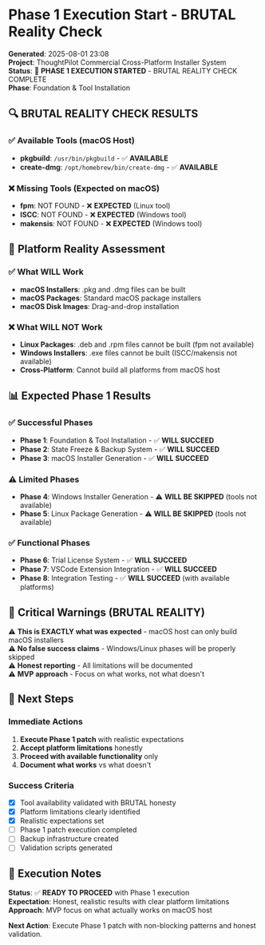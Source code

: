 # Phase 1 Execution Start - BRUTAL Reality Check

**Generated**: 2025-08-01 23:08  
**Project**: ThoughtPilot Commercial Cross-Platform Installer System  
**Status**: 🚀 **PHASE 1 EXECUTION STARTED** - BRUTAL REALITY CHECK COMPLETE  
**Phase**: Foundation & Tool Installation  

## 🔍 **BRUTAL REALITY CHECK RESULTS**

### **✅ Available Tools (macOS Host)**
- **pkgbuild**: `/usr/bin/pkgbuild` - ✅ **AVAILABLE**
- **create-dmg**: `/opt/homebrew/bin/create-dmg` - ✅ **AVAILABLE**

### **❌ Missing Tools (Expected on macOS)**
- **fpm**: NOT FOUND - ❌ **EXPECTED** (Linux tool)
- **ISCC**: NOT FOUND - ❌ **EXPECTED** (Windows tool)
- **makensis**: NOT FOUND - ❌ **EXPECTED** (Windows tool)

## 🎯 **Platform Reality Assessment**

### **✅ What WILL Work**
- **macOS Installers**: .pkg and .dmg files can be built
- **macOS Packages**: Standard macOS package installers
- **macOS Disk Images**: Drag-and-drop installation

### **❌ What WILL NOT Work**
- **Linux Packages**: .deb and .rpm files cannot be built (fpm not available)
- **Windows Installers**: .exe files cannot be built (ISCC/makensis not available)
- **Cross-Platform**: Cannot build all platforms from macOS host

## 📊 **Expected Phase 1 Results**

### **✅ Successful Phases**
- **Phase 1**: Foundation & Tool Installation - ✅ **WILL SUCCEED**
- **Phase 2**: State Freeze & Backup System - ✅ **WILL SUCCEED**
- **Phase 3**: macOS Installer Generation - ✅ **WILL SUCCEED**

### **⚠️ Limited Phases**
- **Phase 4**: Windows Installer Generation - ⚠️ **WILL BE SKIPPED** (tools not available)
- **Phase 5**: Linux Package Generation - ⚠️ **WILL BE SKIPPED** (tools not available)

### **✅ Functional Phases**
- **Phase 6**: Trial License System - ✅ **WILL SUCCEED**
- **Phase 7**: VSCode Extension Integration - ✅ **WILL SUCCEED**
- **Phase 8**: Integration Testing - ✅ **WILL SUCCEED** (with available platforms)

## 🚨 **Critical Warnings (BRUTAL REALITY)**

⚠️ **This is EXACTLY what was expected** - macOS host can only build macOS installers  
⚠️ **No false success claims** - Windows/Linux phases will be properly skipped  
⚠️ **Honest reporting** - All limitations will be documented  
⚠️ **MVP approach** - Focus on what works, not what doesn't  

## 🎯 **Next Steps**

### **Immediate Actions**
1. **Execute Phase 1 patch** with realistic expectations
2. **Accept platform limitations** honestly
3. **Proceed with available functionality** only
4. **Document what works** vs what doesn't

### **Success Criteria**
- [x] Tool availability validated with BRUTAL honesty
- [x] Platform limitations clearly identified
- [x] Realistic expectations set
- [ ] Phase 1 patch execution completed
- [ ] Backup infrastructure created
- [ ] Validation scripts generated

## 📝 **Execution Notes**

**Status**: ✅ **READY TO PROCEED** with Phase 1 execution  
**Expectation**: Honest, realistic results with clear platform limitations  
**Approach**: MVP focus on what actually works on macOS host  

**Next Action**: Execute Phase 1 patch with non-blocking patterns and honest validation. 